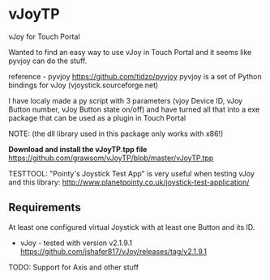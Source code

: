 # vJoyTP
vJoy for Touch Portal

Wanted to find an easy way to use vJoy in Touch Portal and it seems like pyvjoy can do the stuff. 

reference - pyvjoy https://github.com/tidzo/pyvjoy
pyvjoy is a set of Python bindings for vJoy (vjoystick.sourceforge.net)  

I have localy made a py script with 3 parameters (vjoy Device ID, vJoy Button number, vJoy Button state on/off) and have turned all that into a exe package that can be used as a plugin in Touch Portal

NOTE:
(the dll library used in this package only works with x86!)

**Download and install the vJoyTP.tpp file**
https://github.com/grawsom/vJoyTP/blob/master/vJoyTP.tpp

TESTTOOL:
"Pointy's Joystick Test App" is very useful when testing vJoy and this library: http://www.planetpointy.co.uk/joystick-test-application/

## Requirements

At least one configured virtual Joystick with at least one Button and its ID.

- vJoy - tested with version v2.1.9.1  
https://github.com/jshafer817/vJoy/releases/tag/v2.1.9.1

TODO:
Support for Axis
and other stuff
